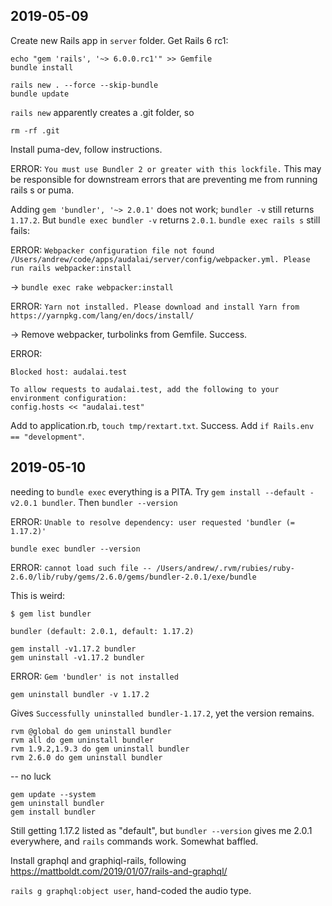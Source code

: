 ## 2019-05-09

Create new Rails app in `server` folder. Get Rails 6 rc1:

```
echo "gem 'rails', '~> 6.0.0.rc1'" >> Gemfile
bundle install

rails new . --force --skip-bundle
bundle update
```

`rails new` apparently creates a .git folder, so

```
rm -rf .git
```

Install puma-dev, follow instructions.

ERROR: `You must use Bundler 2 or greater with this lockfile.` This may be responsible for downstream errors that are preventing me from running rails s or puma.

Adding `gem 'bundler', '~> 2.0.1'` does not work; `bundler -v` still returns `1.17.2`. But `bundle exec bundler -v` returns `2.0.1`. `bundle exec rails s` still fails:

ERROR: `Webpacker configuration file not found /Users/andrew/code/apps/audalai/server/config/webpacker.yml. Please run rails webpacker:install`

-> `bundle exec rake webpacker:install`

ERROR: `Yarn not installed. Please download and install Yarn from https://yarnpkg.com/lang/en/docs/install/`

-> Remove webpacker, turbolinks from Gemfile. Success.

ERROR:

```
Blocked host: audalai.test

To allow requests to audalai.test, add the following to your environment configuration:
config.hosts << "audalai.test"
```

Add to application.rb, `touch tmp/rextart.txt`. Success. Add `if Rails.env == "development"`.

## 2019-05-10

needing to `bundle exec` everything is a PITA. Try `gem install --default -v2.0.1 bundler`. Then `bundler --version`

ERROR: `Unable to resolve dependency: user requested 'bundler (= 1.17.2)'`

`bundle exec bundler --version`

ERROR: `cannot load such file -- /Users/andrew/.rvm/rubies/ruby-2.6.0/lib/ruby/gems/2.6.0/gems/bundler-2.0.1/exe/bundle`

This is weird:

```
$ gem list bundler

bundler (default: 2.0.1, default: 1.17.2)
```

```
gem install -v1.17.2 bundler
gem uninstall -v1.17.2 bundler
```

ERROR: `Gem 'bundler' is not installed`

```
gem uninstall bundler -v 1.17.2
```

Gives `Successfully uninstalled bundler-1.17.2`, yet the version remains.

```
rvm @global do gem uninstall bundler
rvm all do gem uninstall bundler
rvm 1.9.2,1.9.3 do gem uninstall bundler
rvm 2.6.0 do gem uninstall bundler
```
-- no luck

```
gem update --system
gem uninstall bundler
gem install bundler
```

Still getting 1.17.2 listed as "default", but `bundler --version` gives me 2.0.1 everywhere, and `rails` commands work. Somewhat baffled.

Install graphql and graphiql-rails, following https://mattboldt.com/2019/01/07/rails-and-graphql/

`rails g graphql:object user`, hand-coded the audio type.
